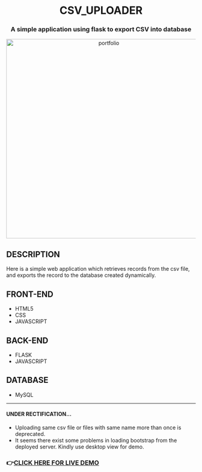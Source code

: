 <h1 align="center"> CSV_UPLOADER </h1>
<h3 align="center">A simple application using flask to export CSV into database</h3>
<p align="center"><img width="530" alt="portfolio" src="https://user-images.githubusercontent.com/66989734/121997508-1ab2a280-cdc8-11eb-8656-268a80746874.png"></p>


<h2>DESCRIPTION </h2>
<p>Here is a simple web application which retrieves records from the csv file, and exports the record to the database created dynamically.</p>

<h2>FRONT-END </h2>
<ul>
  <li>HTML5</li>
  <li>CSS</li>
  <li>JAVASCRIPT</li>
</ul>

<h2>BACK-END </h2>
<ul>
  <li>FLASK</li>
  <li>JAVASCRIPT</li>
</ul>

<h2>DATABASE </h2>
<ul>
  <li>MySQL</li>
</ul>
  <hr>
<h4>UNDER RECTIFICATION...</h4>
<ul>
  <li>Uploading same csv file or files with same name more than once is deprecated.</li>
  <li>It seems there exist some problems in loading bootstrap from the deployed server. Kindly use desktop view for demo.</li>
</ul>
<h3>👉<a href="http://razeen11.pythonanywhere.com/" target="_blank">CLICK HERE FOR LIVE DEMO</a></h3>
